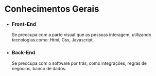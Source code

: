 # Conhecimentos Gerais
- ### Front-End
  Se preocupa com a parte visual que as pessoas interagem, utilizando tecnologias como: Html, Css, Javascript.
- ### Back-End
  Se preocupa com o software por trás, como integrações, regras de negócios, banco de dados.